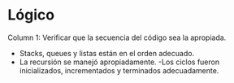 # Lógico

Column 1: 
Verificar que la secuencia del código sea la apropiada.
- Stacks, queues y listas están en el orden adecuado.
- La recursión se manejó apropiadamente.
-Los ciclos fueron inicializados, incrementados y terminados adecuadamente.